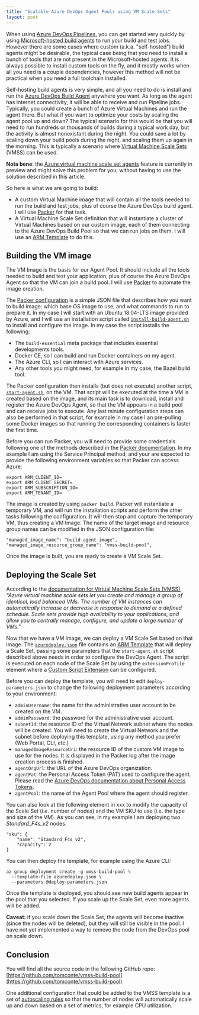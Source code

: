 ```yaml
---
title: "Scalable Azure DevOps Agent Pools using VM Scale Sets"
layout: post
---
```


When using [Azure DevOps Pipelines](https://azure.microsoft.com/en-us/services/devops/pipelines/), you can get started very quickly by using [Microsoft-hosted build agents](https://docs.microsoft.com/en-us/azure/devops/pipelines/agents/hosted?view=azure-devops) to run your build and test jobs. However there are some cases where custom (a.k.a. "self-hosted") build agents might be desirable, the typical case being that you need to install a bunch of tools that are not present in the Microsoft-hosted agents. It is always possible to install custom tools on the fly, and it mostly works when all you need is a couple dependencies, however this method will not be practical when you need a full toolchain installed. 

Self-hosting build agents is very simple, and all you need to do is install and run the [Azure DevOps Build Agent](https://docs.microsoft.com/en-us/azure/devops/pipelines/agents/v2-linux?view=azure-devops) anywhere you want. As long as the agent has Internet connectivity, it will be able to receive and run Pipeline jobs. Typically, you could create a bunch of Azure Virtual Machines and run the agent there. But what if you want to optimize your costs by scaling the agent pool up and down? The typical scenario for this would be that you will need to run hundreds or thousands of builds during a typical work day, but the activity is almost nonexistant during the night. You could save a lot by scaling down your build pools during the night, and scaling them up again in the morning. This is typically a scenario where [Virtual Machine Scale Sets](https://docs.microsoft.com/en-us/azure/virtual-machine-scale-sets/overview) (VMSS) can be used.

**Nota bene**: the [Azure virtual machine scale set agents](https://docs.microsoft.com/en-us/azure/devops/pipelines/agents/vmss?view=azure-devops) feature is currently in preview and might solve this problem for you, without having to use the solution described in this article.

So here is what we are going to build:

- A custom Virtual Machine image that will contain all the tools needed to run the build and test jobs, plus of course the Azure DevOps build agent. I will use [Packer](https://packer.io/) for that task.
- A Virtual Machine Scale Set definition that will instantiate a cluster of Virtual Machines based on our custom image, each of them connecting to the Azure DevOps Build Pool so that we can run jobs on them. I will use an [ARM Template](https://docs.microsoft.com/en-us/azure/azure-resource-manager/templates/) to do this.

## Building the VM image

The VM Image is the basis for our Agent Pool. It should include all the tools needed to build and test your application, plus of course the Azure DevOps Agent so that the VM can join a build pool. I will use [Packer](https://packer.io/) to automate the image creation.

The [Packer configuration](https://github.com/tomconte/vmss-build-pool/blob/master/agent-image.json) is a simple JSON file that describes how you want to build image: which base OS image to use, and what commands to run to prepare it. In my case I will start with an Ubuntu 18.04-LTS image provided by Azure, and I will use an installation script called [`install-build-agent.sh`](https://github.com/tomconte/vmss-build-pool/blob/master/install-build-agent.sh) to install and configure the image. In my case the script installs the following:

- The `build-essential` meta package that includes essential developments tools.
- Docker CE, so I can build and run Docker containers on my agent.
- The Azure CLI, so I can interact with Azure services.
- Any other tools you might need, for example in my case, the Bazel build tool.

The Packer configuration then installs (but does not execute) another script, [`start-agent.sh`](https://github.com/tomconte/vmss-build-pool/blob/master/start-agent.sh), on the VM. That script will be executed at the time a VM is created based on the image, and its main task is to download, install and register the Azure DevOps Agent, so that the VM appears in a build pool and can receive jobs to execute. Any last minute configuration steps can also be performed in that script, for example in my case I an pre-pulling some Docker images so that running the corresponding containers is faster the first time.

Before you can run Packer, you will need to provide some credentials following one of the methods described in the [Packer documentation](https://packer.io/docs/builders/azure.html). In my example I am using the Service Principal method, and your are expected to provide the following environment variables so that Packer can access Azure:

```
export ARM_CLIENT_ID=
export ARM_CLIENT_SECRET=
export ARM_SUBSCRIPTION_ID=
export ARM_TENANT_ID=
```

The image is created by using `packer build`. Packer will instantiate a temporary VM, and will run the installation scripts and perform the other tasks following the configuration. It will then stop and capture the temporary VM, thus creating a VM Image. The name of the target image and resource group names can be modified in the JSON configuration file:

```
"managed_image_name": "build-agent-image",
"managed_image_resource_group_name": "vmss-build-pool",
```

Once the image is built, you are ready to create a VM Scale Set.

## Deploying the Scale Set

According to the [documentation for Virtual Machine Scale Sets (VMSS)](https://docs.microsoft.com/en-us/azure/virtual-machine-scale-sets/overview), *"Azure virtual machine scale sets let you create and manage a group of identical, load balanced VMs. The number of VM instances can automatically increase or decrease in response to demand or a defined schedule. Scale sets provide high availability to your applications, and allow you to centrally manage, configure, and update a large number of VMs."*

Now that we have a VM Image, we can deploy a VM Scale Set based on that image. The [`azuredeploy.json`](https://github.com/tomconte/vmss-build-pool/blob/master/azuredeploy.json) file contains an [ARM Template](https://docs.microsoft.com/en-us/azure/azure-resource-manager/templates/overview) that will deploy a Scale Set, passing some parameters that the `start-agent.sh` script described above needs in order to configure the DevOps Agent. The script is executed on each node of the Scale Set by using the `extensionProfile` element where a [Custom Script Extension](https://docs.microsoft.com/en-us/azure/virtual-machines/extensions/custom-script-linux) can be configured.

Before you can deploy the template, you will need to edit `deploy-parameters.json` to change the following deployment parameters according to your environment:

- `adminUsername`: the name for the administrative user account to be created on the VM.
- `adminPassword`: the password for the administrative user account.
- `subnetId`: the resource ID of the Virtual Network subnet where the nodes will be created. You will need to create the Virtual Network and the subnet before deploying this template, using any method you prefer (Web Portal, CLI, etc.)
- `managedImageResourceUri`: the resource ID of the custom VM image to use for the nodes. It is displayed in the Packer log after the image creation process is finished.
- `agentOrgUrl`: the URL of the Azure DevOps organization.
- `agentPat`: the Personal Access Token (PAT) used to configure the agent. Please read the [Azure DevOps documentation about Personal Access Tokens](https://docs.microsoft.com/en-us/azure/devops/organizations/accounts/use-personal-access-tokens-to-authenticate?view=azure-devops&tabs=preview-page).
- `agentPool`: the name of the Agent Pool where the agent should register.

You can also look at the following element in xxx to modify the capacity of the Scale Set (i.e. number of nodes) and the VM SKU to use (i.e. the type and size of the VM). As you can see, in my example I am deploying two *Standard_F4s_v2* nodes.

```
"sku": {
    "name": "Standard_F4s_v2",
    "capacity": 2
}
```

You can then deploy the template, for example using the Azure CLI:

```
az group deployment create -g vmss-build-pool \
  --template-file azuredeploy.json \
  --parameters @deploy-parameters.json
```

Once the template is deployed, you should see new build agents appear in the pool that you selected. If you scale up the Scale Set, even more agents will be added.

**Caveat:** if you scale down the Scale Set, the agents will become inactive (since the nodes will be deleted), but they will still be visible in the pool. I have not yet implemented a way to remove the node from the DevOps pool on scale down.

## Conclusion

You will find all the source code in the following GitHub repo: [https://github.com/tomconte/vmss-build-pool](https://github.com/tomconte/vmss-build-pool)

One additional configuration that could be added to the VMSS template is a set of [autoscaling rules](https://docs.microsoft.com/en-us/azure/virtual-machine-scale-sets/virtual-machine-scale-sets-autoscale-overview) so that the number of nodes will automatically scale up and down based on a set of metrics, for example CPU utilization. 

